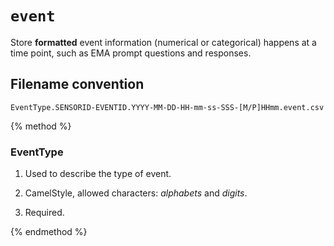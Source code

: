 # `event`

Store **formatted** event information (numerical or categorical) happens at a time point, such as EMA prompt questions and responses.

## Filename convention

```
EventType.SENSORID-EVENTID.YYYY-MM-DD-HH-mm-ss-SSS-[M/P]HHmm.event.csv
```

{% method %}
### EventType

1. Used to describe the type of event.

2. CamelStyle, allowed characters: *alphabets* and *digits*.

3. Required.

{% endmethod %}